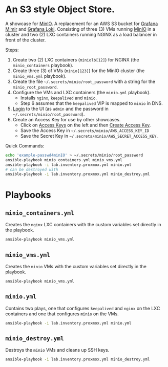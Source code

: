 # An S3 style Object Store.

A showcase for [MinIO](https://min.io/). A replacement for an AWS S3 bucket for [Grafana Mimir](https://grafana.com/oss/mimir/) and [Grafana Loki](https://grafana.com/oss/loki/). Consisting of three (3) VMs running [MinIO](https://min.io/) in a cluster and two (2) LXC containers running NGINX as a load balancer in front of the cluster.

Steps:

1. Create two (2) LXC containers (`miniolb[12]`) for NGINX (the `minio_containers` playbook).
2. Create three (3) of VMs (`minio[123]`) for the MinIO cluster (the `minio_vms.yml` playbook).
3. Create the file `~/.secrets/minio/root_password` with a string for the `minio_root_password`.
4. Configure the VMs and LXC containers (the `minio.yml` playbook).
    - Installs `nginx`, `keepalived` and `minio`.
    - Step 6 assumes that the `keepalived` VIP is mapped to `minio` in DNS.
5. [Login](http://minio/minio/ui/login) to the UI (as `admin` and the password in `~/.secrets/minio/root_password`).
6. Create an Access Key for use by other showcases.
    - Click on [Access Keys](http://minio/minio/ui/access-keys) on the left and then [Create Access Key](http://minio/minio/ui/access-keys/new-account).
    - Save the Access Key in `~/.secrets/minio/AWS_ACCESS_KEY_ID`
    - Save the Secret Key in `~/.secrets/minio/AWS_SECRET_ACCESS_KEY`.

Quick Commands:

```bash
echo 'example-passwd4minIO' > ~/.secrets/minio/root_password
ansible-playbook minio_containers.yml minio_vms.yml
ansible-playbook -i lab.inventory.proxmox.yml minio.yml
# can be destroyed with
ansible-playbook -i lab.inventory.proxmox.yml minio_destroy.yml
```

# Playbooks

## `minio_containers.yml`

Creates the `nginx` LXC containers with the custom variables set directly in the playbook.

```bash
ansible-playbook minio_vms.yml
```

## `minio_vms.yml`

Creates the `minio` VMs with the custom variables set directly in the playbook.

```bash
ansible-playbook minio_vms.yml
```

## `minio.yml`

Contains two plays, one that configures `keepalived` and `nginx` on the LXC containers and one that configures `minio` on the VMs.

```bash
ansible-playbook -i lab.inventory.proxmox.yml minio.yml
```

## `minio_destroy.yml`

Destroys the `minio` VMs and cleans up SSH keys.

```bash
ansible-playbook -i lab.inventory.proxmox.yml minio_destroy.yml
```
